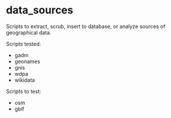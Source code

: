 # data_sources

Scripts to extract, scrub, insert to database, or analyze sources of geographical data.

Scripts tested:

 * gadm
 * geonames
 * gnis
 * wdpa
 * wikidata

Scripts to test:

 * osm
 * gbif
